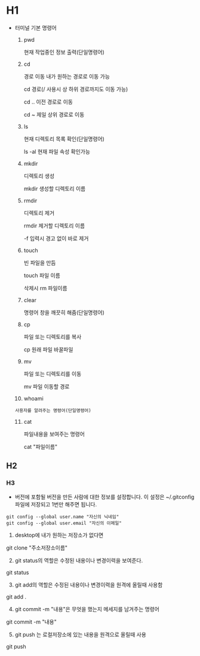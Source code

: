 # H1

- 터미널 기본 명령어

  1. pwd

     현재 작업중인 정보 출력(단일명령어)

  2. cd	

     경로 이동 내가 원하는 경로로 이동 가능

     cd 경로(/ 사용시 상 하위 경로까지도 이동 가능)

     cd .. 이전 경로로 이동

     cd ~ 제일 상위 경로로 이동

  3. ls

     현재 디렉토리 목록 확인(단일명령어)

     ls -al 현재 파일 속성 확인가능

  4. mkdir

     디렉토리 생성

     mkdir 생성할 디렉토리 이름

  5. rmdir

     디렉토리 제거

     rmdir 제거할 디렉토리 이름

     -f 입력시 경고 없이 바로 제거

  6. touch

     빈 파일을 만듬

     touch 파일 이름

     삭제시 rm 파일이름

  7. clear

     명령어 창을 깨끗히 해줌(단일명령어)

  8. cp

     파일 또는 디렉토리를 복사

     cp 원래 파일 바꿀파일

  9. mv

     파일 또는 디렉토리를 이동

     mv 파일 이동할 경로

  10.  whoami

      사용자를 알려주는 명령어(단일명령어)

  11. cat

      파일내용을 보여주는 명령어

      cat "파일이름"

## H2







### H3





- 버전에 포함될 버전을 만든 사람에 대한 정보를 설정합니다. 이 설정은 ~/.gitconfig 파일에 저장되고 1번만 해주면 됩니다.

```
git config --global user.name "자신의 닉네임"
git config --global user.email "자신의 이메일"
```



1. desktop에 내가 원하는 저장소가 없다면 

git clone "주소저장소이름"

2. git status의 역할은 수정된 내용이나 변경이력을 보여준다. 

git status

3. git add의 역할은 수정된 내용이나 변경이력을 원격에 올릴때 사용함

git add .

4. git commit -m "내용"은 무엇을 했는지 메세지를 남겨주는 명령어 

git commit -m "내용"

5. git push 는 로컬저장소에 있는 내용을 원격으로 올릴때 사용

git push

